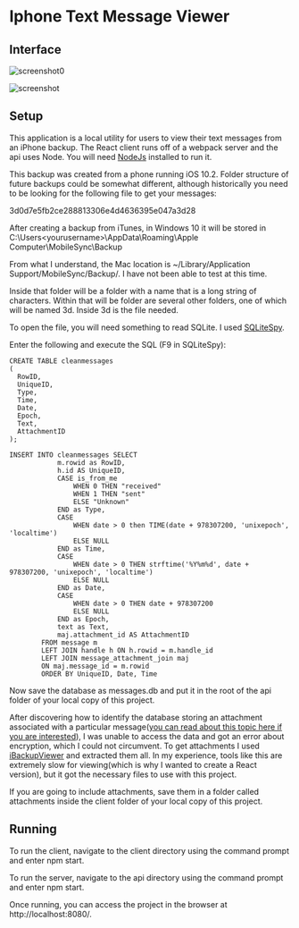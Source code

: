 # Iphone Text Message Viewer

## Interface

![screenshot0](https://user-images.githubusercontent.com/32420362/31694020-6d70b1d0-b367-11e7-901a-3faf788f5262.png)

![screenshot](https://user-images.githubusercontent.com/32420362/31694036-84aa7af2-b367-11e7-9c63-a9d6affc24c6.png)

## Setup

This application is a local utility for users to view their text messages from an iPhone backup.  The React client runs off of a webpack server and the api uses Node.  You will need [NodeJs](https://nodejs.org) installed to run it.

This backup was created from a phone running iOS 10.2. Folder structure of future backups could be somewhat different, although historically you need to be looking for the following file to get your messages:

3d0d7e5fb2ce288813306e4d4636395e047a3d28

After creating a backup from iTunes, in Windows 10 it will be stored in C:\Users\<yourusername>\AppData\Roaming\Apple Computer\MobileSync\Backup

From what I understand, the Mac location is ~/Library/Application Support/MobileSync/Backup/.  I have not been able to test at this time.

Inside that folder will be a folder with a name that is a long string of characters.  Within that will be folder are several other folders, one of which will be named 3d.  Inside 3d is the file needed.

To open the file, you will need something to read SQLite.  I used [SQLiteSpy](https://www.yunqa.de/delphi/products/sqlitespy/index).

Enter the following and execute the SQL (F9 in SQLiteSpy):

```
CREATE TABLE cleanmessages
(
  RowID,
  UniqueID,
  Type,
  Time,
  Date,
  Epoch,
  Text,
  AttachmentID
);

INSERT INTO cleanmessages SELECT 
            m.rowid as RowID,
            h.id AS UniqueID, 
            CASE is_from_me 
                WHEN 0 THEN "received" 
                WHEN 1 THEN "sent" 
                ELSE "Unknown" 
            END as Type, 
            CASE 
                WHEN date > 0 then TIME(date + 978307200, 'unixepoch', 'localtime')
                ELSE NULL
            END as Time,
            CASE 
                WHEN date > 0 THEN strftime('%Y%m%d', date + 978307200, 'unixepoch', 'localtime')
                ELSE NULL
            END as Date, 
            CASE 
                WHEN date > 0 THEN date + 978307200
                ELSE NULL
            END as Epoch, 
            text as Text,
            maj.attachment_id AS AttachmentID
        FROM message m
        LEFT JOIN handle h ON h.rowid = m.handle_id
        LEFT JOIN message_attachment_join maj
        ON maj.message_id = m.rowid
        ORDER BY UniqueID, Date, Time
``` 

Now save the database as messages.db and put it in the root of the api folder of your local copy of this project.

After discovering how to identify the database storing an attachment associated with a particular message([you can read about this topic here if you are interested](https://apple.stackexchange.com/questions/77432/location-of-message-attachments-in-ios-6-backup)), I was  unable to access the data and got an error about encryption, which I could not circumvent.  To get attachments I used [iBackupViewer](http://www.imactools.com/iphonebackupviewer/) and extracted them all.  In my experience, tools like this are extremely slow for viewing(which is why I wanted to create a React version), but it got the necessary files to use with this project.

If you are going to include attachments, save them in a folder called attachments inside the client folder of your local copy of this project.

## Running

To run the client, navigate to the client directory using the command prompt and enter npm start.

To run the server, navigate to the api directory using the command prompt and enter npm start.

Once running, you can access the project in the browser at http://localhost:8080/.

